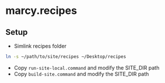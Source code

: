 # marcy.recipes

## Setup
* Simlink recipes folder
```bash
ln -s ~/path/to/site/recipes ~/Desktop/recipes
```
* Copy `run-site-local.command` and modify the SITE_DIR path
* Copy `build-site.command` and modify the SITE_DIR path
